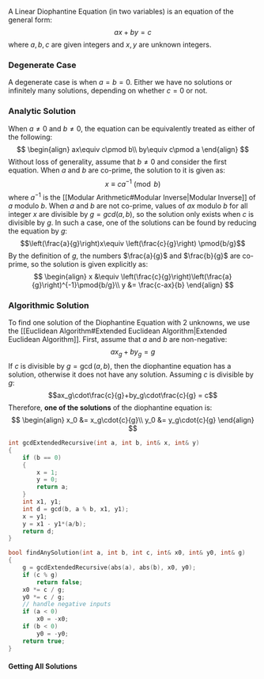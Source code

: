 A Linear Diophantine Equation (in two variables) is an equation of the general form:
$$ax+by=c$$
where $a, b, c$ are given integers and $x, y$ are unknown integers.
### Degenerate Case
A degenerate case is when $a=b=0$. Either we have no solutions or infinitely many solutions, depending on whether $c=0$ or not.
### Analytic Solution
When $a\ne 0$ and $b\ne 0$, the equation can be equivalently treated as either of the following:
$$
\begin{align}
ax\equiv c\pmod b\\
by\equiv c\pmod a
\end{align}
$$
Without loss of generality, assume that $b\ne 0$ and consider the first equation. When $a$ and $b$ are co-prime, the solution to it is given as:
$$x\equiv ca^{-1}\pmod b$$
where $a^{-1}$ is the [[Modular Arithmetic#Modular Inverse|Modular Inverse]] of $a$ modulo $b$.
When $a$ and $b$ are not co-prime, values of $ax$ modulo $b$ for all integer $x$ are divisible by $g=gcd(a, b)$, so the solution only exists when $c$ is divisible by $g$. In such a case, one of the solutions can be found by reducing the equation by $g$:
$$\left(\frac{a}{g}\right)x\equiv \left(\frac{c}{g}\right) \pmod{b/g}$$
By the definition of $g$, the numbers $\frac{a}{g}$ and $\frac{b}{g}$ are co-prime, so the solution is given explicitly as:
$$
\begin{align}
x &\equiv \left(\frac{c}{g}\right)\left(\frac{a}{g}\right)^{-1}\pmod{b/g}\\
y &= \frac{c-ax}{b}
\end{align}
$$
### Algorithmic Solution
To find one solution of the Diophantine Equation with 2 unknowns, we use the [[Euclidean Algorithm#Extended Euclidean Algorithm|Extended Euclidean Algorithm]].
First, assume that $a$ and $b$ are non-negative:
$$ax_g+by_g=g$$
If $c$ is divisible by $g=\gcd(a, b)$, then the diophantine equation has a solution, otherwise it does not have any solution.
Assuming $c$ is divisible by $g$:
$$ax_g\cdot\frac{c}{g}+by_g\cdot\frac{c}{g} = c$$
Therefore, **one of the solutions** of the diophantine equation is:
$$
\begin{align}
x_0 &= x_g\cdot{c}{g}\\
y_0 &= y_g\cdot{c}{g}
\end{align}
$$
```cpp
int gcdExtendedRecursive(int a, int b, int& x, int& y)
{
	if (b == 0)
	{
		x = 1;
		y = 0;
		return a;
	}
	int x1, y1;
	int d = gcd(b, a % b, x1, y1);
	x = y1;
	y = x1 - y1*(a/b);
	return d;
}

bool findAnySolution(int a, int b, int c, int& x0, int& y0, int& g)
{
	g = gcdExtendedRecursive(abs(a), abs(b), x0, y0);
	if (c % g)
		return false;
	x0 *= c / g;
	y0 *= c / g;
	// handle negative inputs
	if (a < 0)
		x0 = -x0;
	if (b < 0)
		y0 = -y0;
	return true;
}
```
#### Getting All Solutions
